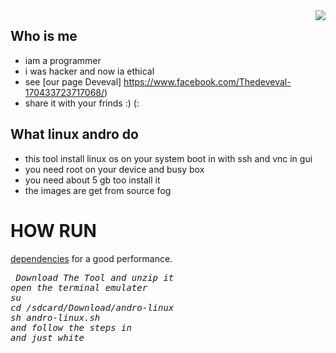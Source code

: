<img src="icon.png" align="right" />

## Who is me 
- iam a programmer 
- i was hacker and now ia ethical 
- see [our page Deveval] https://www.facebook.com/Thedeveval-170433723717068/)
- share it with your frinds :) (:
## What linux andro do
- this tool install linux os on your system boot in with ssh and vnc in gui
- you need root on your device and busy box 
- you need about 5 gb too install it
- the images are get from source fog  
# HOW RUN
[dependencies](https://github.com/MaMo-ben/andro-linux/wiki) for a good performance.
<pre><i><n> Download The Tool and unzip it 
open the terminal emulater
su
cd /sdcard/Download/andro-linux
sh andro-linux.sh
and follow the steps in 
and just white 
</pre></i></n>
